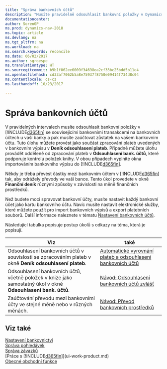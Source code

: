 ```yaml
---
title: "Správa bankovních účtů"
description: "Musíte pravidelně odsouhlasit bankovní položky v Dynamics NAV se souvisejícími bankovními transakcemi na bankovních účtech."
documentationcenter: 
author: SorenGP
ms.prod: dynamics-nav-2018
ms.topic: article
ms.devlang: na
ms.tgt_pltfrm: na
ms.workload: na
ms.search.keywords: reconcile
ms.date: 06/02/2017
ms.author: sgroespe
ms.translationtype: HT
ms.sourcegitcommit: b9b1f062ee6009f34698ea2cf33bc25bdd5b11e4
ms.openlocfilehash: cd33af7062b5a8e75937f8750e09414f734d8c04
ms.contentlocale: cs-cz
ms.lasthandoff: 10/23/2017

---
```

# <a name="managing-bank-accounts"></a>Správa bankovních účtů
V pravidelných intervalech musíte odsouhlasit bankovní položky v [!INCLUDE[d365fin](includes/d365fin_md.md)] se souvisejícími bankovními transakcemi na bankovních účtech u vaší banky a pak musíte zaúčtovat zůstatek na vašem bankovním účtu. Tuto úlohu můžete provést jako součást zpracování plateb uvedených v bankovním výpisu v **Deník odsouhlasení plateb**. Případně můžete úlohu provádět odděleně od zpracování plateb v **Odsouhlasení bank. účtů**, které podporuje kontrolu položek knihy. V obou případech vyplníte okna importováním bankovního výpisu do [!INCLUDE[d365fin](includes/d365fin_md.md)].

Někdy je třeba převést částky mezi bankovním účtem v [!INCLUDE[d365fin](includes/d365fin_md.md)] tak, aby odrážely převody ve vaší bance. Tento úkol provedete v okně **Finanční deník** různými způsoby v závislosti na měně finančních prostředků.

Než budete moci spravovat bankovní účty, musíte nastavit každý bankovní účet jako kartu bankovního účtu. Navíc musíte nastavit elektronické služby, které můžete použít pro import bankovních výpisů a export platebních souborů. Další informace naleznete v tématu [Nastavení bankovních účtů](bank-setup-banking.md).

Následující tabulka popisuje postup úkolů s odkazy na téma, která je popisují.

| Viz | také |
| --- | --- |
| Odsouhlasení bankovních účtů v souvislosti se zpracováním plateb v okně **Deník odsouhlasení plateb**. |[Automatické vyrovnání plateb a odsouhlasení bankovních účtů](receivables-apply-payments-auto-reconcile-bank-accounts.md) |
| Odsouhlasení bankovních účtů, včetně položek v knize jako samostatný úkol v okně **Odsouhlasení bank. účtů**. |[Návod: Odsouhlasení bankovních účtů zvlášť](bank-how-reconcile-bank-accounts-separately.md) |
| Zaúčtování převodu mezi bankovními účty ve stejné měně nebo v různých měnách. |[Návod: Převod bankovních prostředků](bank-how-transfer-bank-funds.md) |

## <a name="see-also"></a>Viz také
[Nastavení bankovnictví](bank-setup-banking.md)  
[Správa pohledávek](receivables-manage-receivables.md)  
[Správa závazků](payables-manage-payables.md)    
[Práce s [!INCLUDE[d365fin](includes/d365fin_md.md)]](ui-work-product.md)  
[Obecné obchodní funkce](ui-across-business-areas.md)  

